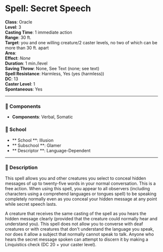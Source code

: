 
# Spell: Secret Speech
**Class**: Oracle  
**Level**: 3  
**Casting Time**: 1 immediate action  
**Range**: 30 ft.  
**Target**: you and one willing creature/2 caster levels, no two of which can be more than 30 ft. apart  
**Area**:   
**Effect**: _None_  
**Duration**: 1 min./level  
**Saving Throw**: None, See Text (none; see text)  
**Spell Resistance**: Harmless, Yes (yes (harmless))  
**DC**: 13  
**Caster Level**: 1  
**Spontaneous**: Yes

---

### 🔮 Components
- **Components**: Verbal, Somatic

### 🏫 School
- ** School **: Illusion
- ** Subschool **: Glamer
- ** Descriptor **: Language-Dependent
---

### 📜 Description
This spell allows you and other creatures you select to conceal hidden messages of up to twenty-five words in your normal conversation. This is a free action. When using this spell, you appear to all observers (including characters using a comprehend languages or tongues spell) to be speaking completely normally even as you conceal your hidden message at any point while secret speech lasts.

A creature that receives the same casting of the spell as you hears the hidden message clearly (provided that the creature could normally hear and understand you). This spell does not allow you to converse with deaf creatures or with creatures that don't understand the language you speak, nor does it allow a subject that normally cannot speak to talk. Anyone who hears the secret message spoken can attempt to discern it by making a Linquistics check (DC 20 + your caster level).

